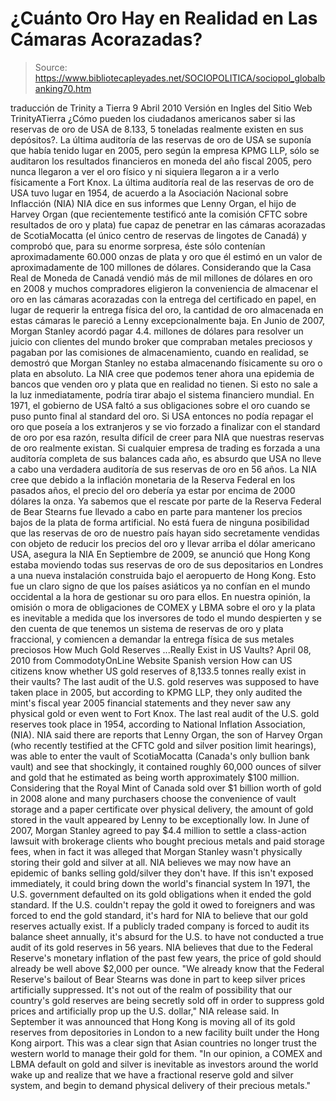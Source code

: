 # ¿Cuánto Oro Hay en Realidad en Las Cámaras Acorazadas?

> Source: https://www.bibliotecapleyades.net/SOCIOPOLITICA/sociopol_globalbanking70.htm

traducción de Trinity a Tierra
9 Abril 2010
Versión en Ingles
del Sitio Web
TrinityATierra
¿Cómo pueden los ciudadanos americanos saber si las reservas de oro de USA
de 8.133, 5 toneladas realmente existen en sus depósitos?.
La última auditoría de las reservas de oro de USA se suponía que había
tenido lugar en 2005, pero según la empresa KPMG LLP, sólo se auditaron los
resultados financieros en moneda del año fiscal 2005, pero nunca llegaron a
ver el oro físico y ni siquiera llegaron a ir a verlo físicamente a Fort
Knox.
La última auditoría real de las reservas de oro de USA tuvo lugar en
1954, de acuerdo a la Asociación Nacional sobre Inflacción (NIA)
NIA dice en sus informes que Lenny Organ, el hijo de Harvey Organ (que
recientemente testificó ante la comisión CFTC sobre resultados de oro y
plata) fue capaz de penetrar en las cámaras acorazadas de
ScotiaMocatta
(el
único centro de reservas de lingotes de Canadá) y comprobó que, para su
enorme sorpresa, éste sólo contenían aproximadamente 60.000 onzas de plata y
oro que él estimó en un valor de aproximadamente de 100 millones de dólares.
Considerando que la Casa Real de Moneda de Canadá vendió más de mil millones
de dólares en oro en 2008 y muchos compradores eligieron la conveniencia de
almacenar el oro en las cámaras acorazadas con la entrega del certificado en
papel, en lugar de requerir la entrega física del oro, la cantidad de oro
almacenada en estas cámaras le pareció a Lenny excepcionalmente baja.
En Junio de 2007, Morgan Stanley acordó pagar 4.4. millones de dólares para
resolver un juicio con clientes del mundo broker que compraban metales
preciosos y pagaban por las comisiones de almacenamiento, cuando en realidad,
se demostró que Morgan Stanley no estaba almacenando físicamente su oro o
plata en absoluto.
La NIA cree que podemos tener ahora una epidemia de
bancos que venden oro y plata que en realidad no tienen. Si esto no sale a
la luz inmediatamente, podría tirar abajo el sistema financiero mundial.
En 1971, el gobierno de USA faltó a sus obligaciones sobre el oro cuando se
puso punto final al standard del oro.
Si USA entonces no podía repagar el
oro que poseía a los extranjeros y se vio forzado a finalizar con el standard de oro por esa razón, resulta
difícil de creer para NIA que
nuestras reservas de oro realmente existan. Si cualquier empresa de trading
es forzada a una auditoría completa de sus balances cada año, es absurdo que
USA no lleve a cabo una verdadera auditoría de sus reservas de oro en 56
años.
La NIA cree que debido a la inflación monetaria de la
Reserva Federal en
los pasados años, el precio del oro debería ya estar por encima de 2000
dólares la onza.
Ya sabemos que el rescate por parte de la Reserva Federal de Bear Stearns
fue llevado a cabo en parte para mantener los precios bajos de la plata de
forma artificial. No está fuera de ninguna posibilidad que las reservas de
oro de nuestro país hayan sido secretamente vendidas con objeto de reducir
los precios del oro y llevar arriba el dólar americano USA, asegura la NIA
En Septiembre de 2009, se anunció que Hong Kong estaba moviendo todas sus
reservas de oro de sus depositarios en Londres a una nueva instalación
construida bajo el aeropuerto de Hong Kong.
Esto fue un claro signo de que
los países asiáticos ya no confían en el mundo occidental a la hora de
gestionar su oro para ellos.
En nuestra opinión, la omisión o mora de
obligaciones de COMEX y LBMA sobre el oro y la plata es inevitable a medida
que los inversores de todo el mundo despierten y se den cuenta de que
tenemos un sistema de reservas de oro y plata fraccional, y comiencen a
demandar la entrega física de sus metales preciosos
How Much Gold Reserves
...Really
Exist in US Vaults?
April 08, 2010
from
CommodotyOnLine Website
Spanish version
How can US citizens know whether US gold reserves of 8,133.5 tonnes really
exist in their vaults?
The last audit of the U.S. gold reserves was supposed
to have taken place in 2005, but according to KPMG LLP, they only audited
the mint's fiscal year 2005 financial statements and they never saw any
physical gold or even went to Fort Knox.
The last real audit of the U.S.
gold reserves took place in 1954, according to National Inflation
Association, (NIA).
NIA said there are reports that Lenny Organ, the son of Harvey Organ (who
recently testified at the CFTC gold and silver position limit hearings), was
able to enter the vault of
ScotiaMocatta (Canada's only bullion bank vault)
and see that shockingly, it contained roughly 60,000 ounces of silver and
gold that he estimated as being worth approximately $100 million.
Considering that the
Royal Mint of Canada sold over $1 billion worth of gold
in 2008 alone and many purchasers choose the convenience of vault storage
and a paper certificate over physical delivery, the amount of gold stored in
the vault appeared by Lenny to be exceptionally low.
In June of 2007, Morgan Stanley agreed to pay $4.4 million to settle a
class-action lawsuit with brokerage clients who bought precious metals and
paid storage fees, when in fact it was alleged that Morgan Stanley wasn't
physically storing their gold and silver at all. NIA believes we may now
have an epidemic of banks selling gold/silver they don't have. If this isn't
exposed immediately, it could bring down the world's financial system
In 1971, the U.S. government defaulted on its gold obligations when it ended
the gold standard.
If the U.S. couldn't repay the gold it owed to foreigners
and was forced to end the gold standard, it's hard for NIA to believe that
our gold reserves actually exist. If a publicly traded company is forced to
audit its balance sheet annually, it's absurd for the U.S. to have not
conducted a true audit of its gold reserves in 56 years.
NIA believes that due to the
Federal Reserve's monetary inflation of the
past few years, the price of gold should already be well above $2,000 per
ounce.
"We already know that the Federal Reserve's bailout of Bear Stearns was done
in part to keep silver prices artificially suppressed. It's not out of the
realm of possibility that our country's gold reserves are being secretly
sold off in order to suppress gold prices and artificially prop up the U.S.
dollar," NIA release said.
In September it was announced that Hong Kong is moving all of its gold
reserves from depositories in London to a new facility built under the Hong
Kong airport.
This was a clear sign that Asian countries no longer trust the
western world to manage their gold for them.
"In our opinion, a COMEX and
LBMA default on gold and silver is inevitable as investors around the world
wake up and realize that we have a fractional reserve gold and silver
system, and begin to demand physical delivery of their precious metals."
